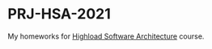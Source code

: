 # PRJ-HSA-2021

My homeworks for [Highload Software Architecture](https://prjctr.online/highload-software-architecture.html) course.
